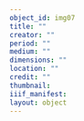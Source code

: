 ```yaml
---
object_id: img07
title: ""
creator: ""
period: ""
medium: ""
dimensions: ""
location: ""
credit: ""
thumbnail: 
iiif_manifest: 
layout: object
---
```



